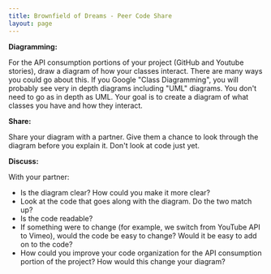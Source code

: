 ```yaml
---
title: Brownfield of Dreams - Peer Code Share
layout: page
---
```


**Diagramming:**

For the API consumption portions of your project (GitHub and Youtube stories), draw a diagram of how your classes interact. There are many ways you could go about this. If you Google "Class Diagramming", you will probably see very in depth diagrams including "UML" diagrams. You don't need to go as in depth as UML. Your goal is to create a diagram of what classes you have and how they interact.

**Share:**

Share your diagram with a partner. Give them a chance to look through the diagram before you explain it. Don't look at code just yet.

**Discuss:**

With your partner:

* Is the diagram clear? How could you make it more clear?
* Look at the code that goes along with the diagram. Do the two match up?
* Is the code readable?
* If something were to change (for example, we switch from YouTube API to Vimeo), would the code be easy to change? Would it be easy to add on to the code?
* How could you improve your code organization for the API consumption portion of the project? How would this change your diagram?
